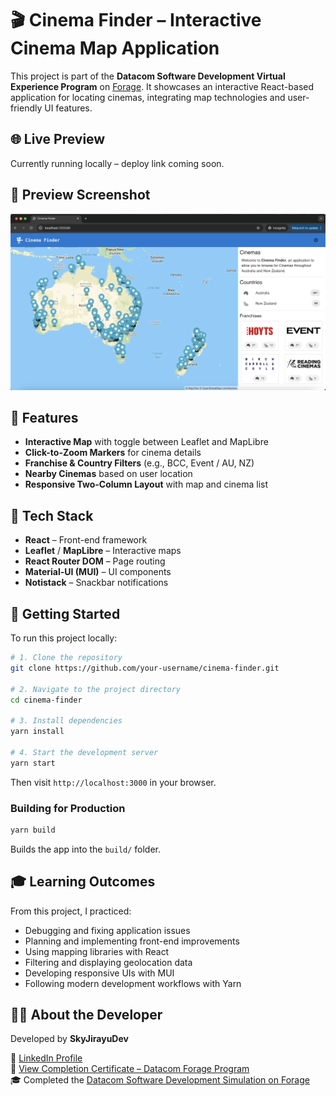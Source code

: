 # 🎬 Cinema Finder – Interactive Cinema Map Application

This project is part of the **Datacom Software Development Virtual Experience Program** on [Forage](https://www.theforage.com/simulations/datacom/software-development-l47g). It showcases an interactive React-based application for locating cinemas, integrating map technologies and user-friendly UI features.

## 🌐 Live Preview

Currently running locally – deploy link coming soon.

## 📸 Preview Screenshot

![Preview Cinema Finder](/public/cinema-finder.png)

## 📌 Features

- **Interactive Map** with toggle between Leaflet and MapLibre
- **Click-to-Zoom Markers** for cinema details
- **Franchise & Country Filters** (e.g., BCC, Event / AU, NZ)
- **Nearby Cinemas** based on user location
- **Responsive Two-Column Layout** with map and cinema list

## 🔧 Tech Stack

- **React** – Front-end framework  
- **Leaflet** / **MapLibre** – Interactive maps  
- **React Router DOM** – Page routing  
- **Material-UI (MUI)** – UI components  
- **Notistack** – Snackbar notifications  

## 🚀 Getting Started

To run this project locally:

```bash
# 1. Clone the repository
git clone https://github.com/your-username/cinema-finder.git

# 2. Navigate to the project directory
cd cinema-finder

# 3. Install dependencies
yarn install

# 4. Start the development server
yarn start
```

Then visit `http://localhost:3000` in your browser.

### Building for Production

```bash
yarn build
```

Builds the app into the `build/` folder.

## 🎓 Learning Outcomes

From this project, I practiced:

- Debugging and fixing application issues  
- Planning and implementing front-end improvements  
- Using mapping libraries with React  
- Filtering and displaying geolocation data  
- Developing responsive UIs with MUI  
- Following modern development workflows with Yarn  

## 👨‍💻 About the Developer

Developed by **SkyJirayuDev**

🔗 [LinkedIn Profile](https://www.linkedin.com/in/jirayu-saisuwan-603a44316/)  
📜 [View Completion Certificate – Datacom Forage Program](https://forage-uploads-prod.s3.amazonaws.com/completion-certificates/gCW7Xki5Y3vNpBmnn/L3NcyCoAjLno9d3T9_gCW7Xki5Y3vNpBmnn_7q9xfN9WibrHpdbSp_1746191115154_completion_certificate.pdf)  
🎓 Completed the [Datacom Software Development Simulation on Forage](https://www.theforage.com/simulations/datacom/software-development-l47g)
